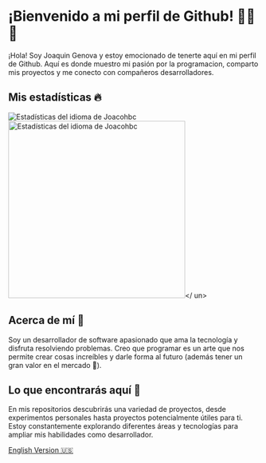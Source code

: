 # ¡Bienvenido a mi perfil de Github! 👏👏👏
¡Hola! Soy Joaquin Genova y estoy emocionado de tenerte aquí en mi perfil de Github. Aquí es donde muestro mi pasión por la programacion, comparto mis proyectos y me conecto con compañeros desarrolladores.

## Mis estadísticas 🔥
<img src="https://github-readme-stats.vercel.app/api?username=Joacohbc&theme=dark" alt="Estadísticas del idioma de Joacohbc" /> </a>
<img src="https://github-readme-stats.vercel.app/api/top-langs/?username=Joacohbc&theme=dark&layout=compact" width="355px" alt="Estadísticas del idioma de Joacohbc" /></ un>

## Acerca de mí 🤙
Soy un desarrollador de software apasionado que ama la tecnología y disfruta resolviendo problemas. Creo que programar es un arte que nos permite crear cosas increíbles y darle forma al futuro (además tener un gran valor en el mercado 🤣).

## Lo que encontrarás aquí 🧐
En mis repositorios descubrirás una variedad de proyectos, desde experimentos personales hasta proyectos potencialmente útiles para ti. Estoy constantemente explorando diferentes áreas y tecnologías para ampliar mis habilidades como desarrollador.

[ English Version 🇺🇸](/README.md)

